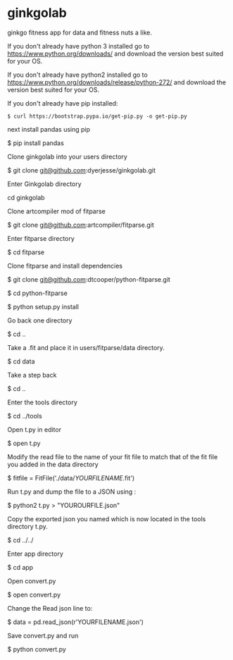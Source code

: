 # ginkgolab
ginkgo fitness app for data and fitness nuts a like.

If you don't already have python 3 installed go to https://www.python.org/downloads/ and download the version best suited for your OS.

If you don't already have python2 installed go to https://www.python.org/downloads/release/python-272/ and download the version best suited for your OS.

If you don't already have pip installed:

`$ curl https://bootstrap.pypa.io/get-pip.py -o get-pip.py`

next install pandas using pip

$ pip install pandas

Clone ginkgolab into your users directory

$ git clone git@github.com:dyerjesse/ginkgolab.git

Enter Ginkgolab directory

cd ginkgolab

Clone artcompiler mod of fitparse

$ git clone git@github.com:artcompiler/fitparse.git

Enter fitparse directory

$ cd fitparse

Clone fitparse and install dependencies

$ git clone git@github.com:dtcooper/python-fitparse.git

$ cd python-fitparse

$ python setup.py install

Go back one directory

$ cd ..

Take a .fit and place it in users/fitparse/data directory.
 
$ cd data

Take a step back

$ cd ..

Enter the tools directory

$ cd ../tools

Open t.py in editor

$ open t.py

Modify the read file to the name of your fit file to match that of the fit file you added in the data directory

$ fitfile = FitFile('./data/*YOURFILENAME*.fit')

Run t.py and dump the file to a JSON using :

$ python2 t.py > "YOUROURFILE.json"

Copy the exported json you named which is now located in the tools directory t.py.

$ cd ../../

Enter app directory

$ cd app

Open convert.py

$ open convert.py

Change the Read json line to:

$ data = pd.read_json(r'YOURFILENAME.json')

Save convert.py and run

$ python convert.py
